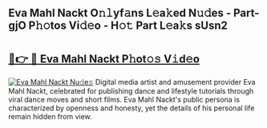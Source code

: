 ## Eva Mahl Nackt O𝚗𝚕yf𝚊ns L𝚎a𝚔ed N𝚞𝚍es - Part-gjO P𝚑𝚘tos Vi𝚍𝚎o - H𝚘𝚝 Part L𝚎a𝚔s sUsn2

# <h2><a href="http://kf7yx1.oniu.top/?m=Eva+Mahl+Nackt">🔗👉 🔴 Eva Mahl Nackt P𝚑ot𝚘𝚜 V𝚒d𝚎o</a></h2>

[![Eva Mahl Nackt Nu𝚍e𝚜](https://i.imgur.com/0qMVB7G.gif)](http://kf7yx1.oniu.top/?m=Eva+Mahl+Nackt)
Digital media artist and amusement provider Eva Mahl Nackt, celebrated for publishing dance and lifestyle tutorials through viral dance moves and short films. Eva Mahl Nackt's public persona is characterized by openness and honesty, yet the details of his personal life remain hidden from view.  
